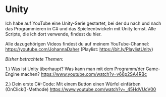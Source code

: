 # Unity
Ich habe auf YouTube eine Unity-Serie gestartet, bei der du nach und nach das Programmieren in C# und das Spieleentwickeln mit Unity lernst. Alle Scripte, die ich dort verwende, findest du hier.

Alle dazugehörigen Videos findest du auf meinem YouTube-Channel: https://youtube.com/JohannaDaher (Playlist: https://bit.ly/PlaylistUnity)

*Bisher betrachtete Themen:*

1.) Was ist Unity überhaupt? Was kann man mit dem Programm/der Game-Engine machen?
https://www.youtube.com/watch?v=v66p2SA4RBc

2.) Dein erste C#-Code: Mit einem Button einen Würfel einfärben (OnClick()-Methode)
https://www.youtube.com/watch?v=_45HdVUcV00
